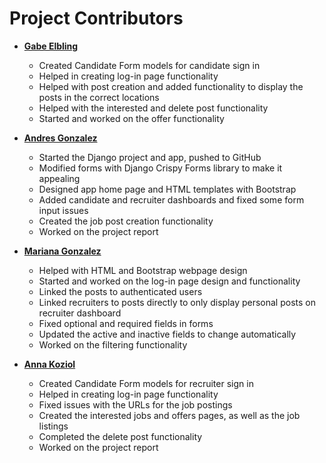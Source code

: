Project Contributors
============================================

* **[Gabe Elbling](https://github.com/gelbling)**

  * Created Candidate Form models for candidate sign in
  * Helped in creating log-in page functionality
  * Helped with post creation and added functionality to display the posts in the correct locations
  * Helped with the interested and delete post functionality
  * Started and worked on the offer functionality

* **[Andres Gonzalez](https://github.com/agonza42)**

  * Started the Django project and app, pushed to GitHub
  * Modified forms with Django Crispy Forms library to make it appealing
  * Designed app home page and HTML templates with Bootstrap
  * Added candidate and recruiter dashboards and fixed some form input issues
  * Created the job post creation functionality
  * Worked on the project report

* **[Mariana Gonzalez](https://github.com/mgzzb)**

  * Helped with HTML and Bootstrap webpage design
  * Started and worked on the log-in page design and functionality
  * Linked the posts to authenticated users
  * Linked recruiters to posts directly to only display personal posts on recruiter dashboard
  * Fixed optional and required fields in forms
  * Updated the active and inactive fields to change automatically
  * Worked on the filtering functionality

* **[Anna Koziol](https://github.com/akoziol11)**

  * Created Candidate Form models for recruiter sign in
  * Helped in creating log-in page functionality
  * Fixed issues with the URLs for the job postings
  * Created the interested jobs and offers pages, as well as the job listings
  * Completed the delete post functionality
  * Worked on the project report